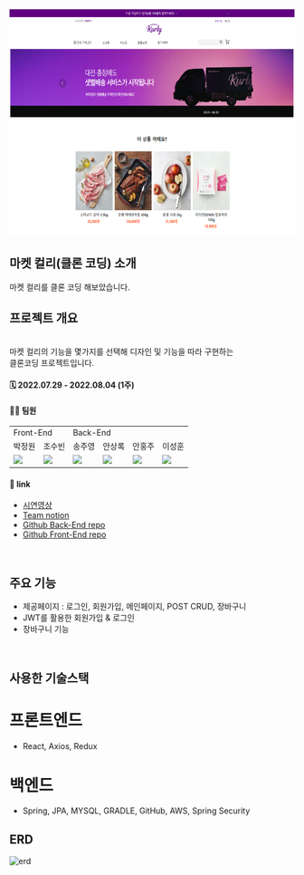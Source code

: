 <div align = center>
<img src="src/main/resources/image/kurly.png" width="700" height="400" />
</div>

## 마켓 컬리(클론 코딩) 소개
마켓 컬리를 클론 코딩 해보았습니다.
## 프로젝트 개요
<br>
마켓 컬리의 기능을 몇가지를 선택해 디자인 및 기능을 따라 구현하는 
<br>
클론코딩 프로젝트입니다. 

#### 🗓 2022.07.29 - 2022.08.04 (1주)
#### 🙋‍♂️ 팀원

<table>
  <tr>
    <td colspan="2">Front-End</td>
    <td colspan="4">Back-End</td>
  </tr>
  <tr>
    <td>박정원</td>
    <td>조수빈</td>
    <td>송주영</td>
    <td>안상록</td>
    <td>안홍주</td>
    <td>이성훈</td>
  </tr>
  <tr>
    <td><img src="https://img.shields.io/badge/React-61DAFB?style=flat-square&logo=React&logoColor=white"/></td>
    <td><img src="https://img.shields.io/badge/React-61DAFB?style=flat-square&logo=React&logoColor=white"/></td>
    <td><img src="https://img.shields.io/badge/Springboot-6DB33F?style=flat-square&logo=Springboot&logoColor=white"/></td>
    <td><img src="https://img.shields.io/badge/Springboot-6DB33F?style=flat-square&logo=Springboot&logoColor=white"/></td>
    <td><img src="https://img.shields.io/badge/Springboot-6DB33F?style=flat-square&logo=Springboot&logoColor=white"/></td>
    <td><img src="https://img.shields.io/badge/Springboot-6DB33F?style=flat-square&logo=Springboot&logoColor=white"/></td>
  </tr>
</table>


#### 🔗 link

- [시연영상]()
- [Team notion](https://invincible-flag-377.notion.site/SA-3-395d4213d8b340c0a095245fdcd6aa8d)
- [Github Back-End repo](https://github.com/AhnSangRok/Kurly_clone)
- [Github Front-End repo](https://github.com/whtnqls124578/CloneCodding)

<br>

## 주요 기능
- 제공페이지 : 로그인, 회원가입, 메인페이지, POST CRUD, 장바구니
- JWT를 활용한 회원가입 & 로그인
- 장바구니 기능

<br>

## 사용한 기술스택
# 프론트엔드
- React, Axios, Redux
# 백엔드
- Spring, JPA, MYSQL, GRADLE, GitHub, AWS, Spring Security

## ERD
![erd](https://user-images.githubusercontent.com/56526225/182810532-a39bd897-14aa-4cab-a5f2-01e4a6872e6d.png)


